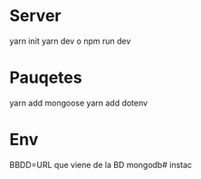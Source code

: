 # Server
yarn init
yarn dev o npm run dev


# Pauqetes

yarn add mongoose
yarn add dotenv


# Env
BBDD=URL que viene de la BD mongodb# instac
